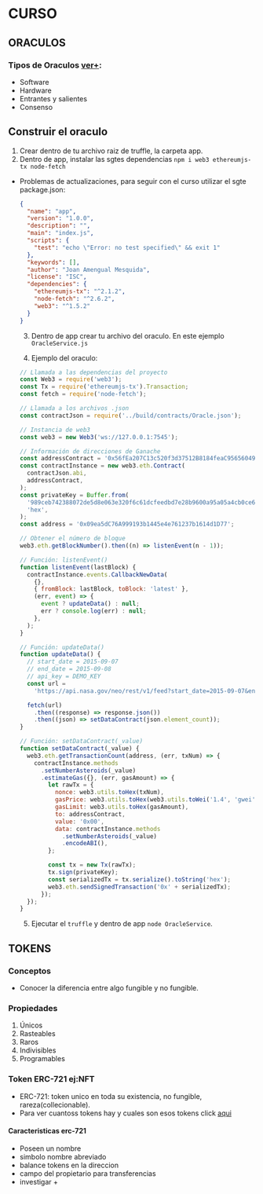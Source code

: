 # CURSO

## ORACULOS

### Tipos de Oraculos [ver+](https://academy.bit2me.com/que-es-oraculos-blockchain/):

- Software
- Hardware
- Entrantes y salientes
- Consenso

## Construir el oraculo

1. Crear dentro de tu archivo raiz de truffle, la carpeta app.
2. Dentro de app, instalar las sgtes dependencias `npm i web3 ethereumjs-tx node-fetch`

- Problemas de actualizaciones, para seguir con el curso utilizar el sgte package.json:

  ```json
  {
    "name": "app",
    "version": "1.0.0",
    "description": "",
    "main": "index.js",
    "scripts": {
      "test": "echo \"Error: no test specified\" && exit 1"
    },
    "keywords": [],
    "author": "Joan Amengual Mesquida",
    "license": "ISC",
    "dependencies": {
      "ethereumjs-tx": "^2.1.2",
      "node-fetch": "^2.6.2",
      "web3": "^1.5.2"
    }
  }
  ```

  3. Dentro de app crear tu archivo del oraculo. En este ejemplo `OracleService.js`

  4. Ejemplo del oraculo:

  ```js
  // Llamada a las dependencias del proyecto
  const Web3 = require('web3');
  const Tx = require('ethereumjs-tx').Transaction;
  const fetch = require('node-fetch');

  // Llamada a los archivos .json
  const contractJson = require('../build/contracts/Oracle.json');

  // Instancia de web3
  const web3 = new Web3('ws://127.0.0.1:7545');

  // Información de direcciones de Ganache
  const addressContract = '0x56fEa207C13c520f3d37512B8184feaC95656049';
  const contractInstance = new web3.eth.Contract(
    contractJson.abi,
    addressContract,
  );
  const privateKey = Buffer.from(
    '989ceb742388072de5d8e063e320f6c61dcfeedbd7e28b9600a95a05a4cb0ce6',
    'hex',
  );
  const address = '0x09ea5dC76A999193b1445e4e761237b1614d1D77';

  // Obtener el número de bloque
  web3.eth.getBlockNumber().then((n) => listenEvent(n - 1));

  // Función: listenEvent()
  function listenEvent(lastBlock) {
    contractInstance.events.CallbackNewData(
      {},
      { fromBlock: lastBlock, toBlock: 'latest' },
      (err, event) => {
        event ? updateData() : null;
        err ? console.log(err) : null;
      },
    );
  }

  // Función: updateData()
  function updateData() {
    // start_date = 2015-09-07
    // end_date = 2015-09-08
    // api_key = DEMO_KEY
    const url =
      'https://api.nasa.gov/neo/rest/v1/feed?start_date=2015-09-07&end_date=2015-09-13&api_key=DEMO_KEY';

    fetch(url)
      .then((response) => response.json())
      .then((json) => setDataContract(json.element_count));
  }

  // Función: setDataContract(_value)
  function setDataContract(_value) {
    web3.eth.getTransactionCount(address, (err, txNum) => {
      contractInstance.methods
        .setNumberAsteroids(_value)
        .estimateGas({}, (err, gasAmount) => {
          let rawTx = {
            nonce: web3.utils.toHex(txNum),
            gasPrice: web3.utils.toHex(web3.utils.toWei('1.4', 'gwei')),
            gasLimit: web3.utils.toHex(gasAmount),
            to: addressContract,
            value: '0x00',
            data: contractInstance.methods
              .setNumberAsteroids(_value)
              .encodeABI(),
          };

          const tx = new Tx(rawTx);
          tx.sign(privateKey);
          const serializedTx = tx.serialize().toString('hex');
          web3.eth.sendSignedTransaction('0x' + serializedTx);
        });
    });
  }
  ```

  5. Ejecutar el `truffle` y dentro de app `node OracleService`.

## TOKENS
### Conceptos 
* Conocer la diferencia entre algo fungible y no fungible.
### Propiedades
 1. Únicos
 2. Rasteables
 3. Raros
 4. Indivisibles
 5. Programables
 
 ### Token ERC-721 ej:NFT
 * ERC-721: token unico en toda su existencia, no fungible, rareza(collecionable).
 * Para ver cuantoss tokens hay y cuales son esos tokens click [aqui](https://etherscan.io/tokens-nft?p=1)
 #### Caracteristicas erc-721
 * Poseen un nombre
 * simbolo nombre abreviado
 * balance tokens en la direccion
 * campo del propietario para transferencias
 * investigar +
 

